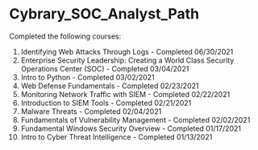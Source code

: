 # Cybrary_SOC_Analyst_Path
Completed the following courses:
1. Identifying Web Attacks Through Logs - Completed 06/30/2021
2. Enterprise Security Leadership: Creating a World Class Security Operations Center (SOC) - Completed 03/04/2021
3. Intro to Python - Completed 03/02/2021
4. Web Defense Fundamentals - Completed 02/23/2021
5. Monitoring Network Traffic with SIEM - Completed 02/22/2021
6. Introduction to SIEM Tools - Completed 02/21/2021
7. Malware Threats - Completed 02/04/2021
8. Fundamentals of Vulnerability Management - Completed 02/02/2021
9. Fundamental Windows Security Overview - Completed 01/17/2021
10. Intro to Cyber Threat Intelligence - Completed 01/13/2021
